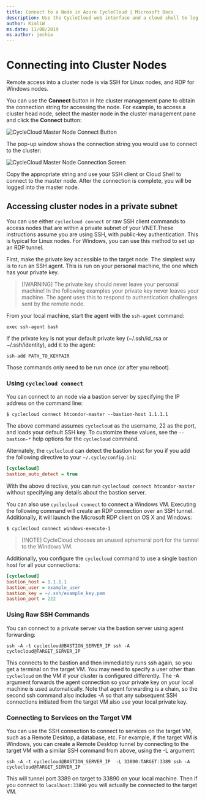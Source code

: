 ```yaml
---
title: Connect to a Node in Azure CycleCloud | Microsoft Docs
description: Use the CycleCloud web interface and a cloud shell to log into a cluster node
author: KimliW
ms.date: 11/08/2019
ms.author: jechia
---
```


# Connecting into Cluster Nodes

Remote access into a cluster node is via SSH for Linux nodes, and RDP for Windows nodes. 

You can use the **Connect** button in hte cluster management pane to obtain the connection string for accessing the node.  For example, to access a cluster head node, select the master node in the cluster management pane and click the **Connect** button:

![CycleCloud Master Node Connect Button](~/images/cluster-connect-button.png)

The pop-up window shows the connection string you would use to connect to the cluster:

![CycleCloud Master Node Connection Screen](~/images/connect-to-master-node.png)

Copy the appropriate string and use your SSH client or Cloud Shell to connect to the master node. After the connection is complete, you will be logged into the master node.

## Accessing cluster nodes in a private subnet

You can use either `cyclecloud connect` or raw SSH client commands to access
nodes that are within a private subnet of your VNET.These instructions assume you are
using SSH, with public-key authentication. This is typical for Linux nodes. For
Windows, you can use this method to set up an RDP tunnel.

First, make the private key accessible to the target node. The simplest way is
to run an SSH agent. This is run on your personal machine, the one which has
your private key.

> [!WARNING] The private key should never leave your personal machine! In the
> following examples your private key never leaves your machine. The agent uses
> this to respond to authentication challenges sent by the remote node.

From your local machine, start the agent with the `ssh-agent` command:

``` script
exec ssh-agent bash
```

If the private key is not your default private key (~/.ssh/id_rsa or
~/.ssh/identity), add it to the agent:

``` script
ssh-add PATH_TO_KEYPAIR
```

Those commands only need to be run once (or after you reboot).

### Using `cyclecloud connect`

You can connect to an node via a bastion server by specifying the IP address on
the command line:

``` CLI
$ cyclecloud connect htcondor-master --bastion-host 1.1.1.1
```

The above command assumes `cyclecloud` as the username, 22 as the port, and
loads your default SSH key. To customize these values, see the `--bastion-*`
help options for the `cyclecloud` command.

Alternately, the `cyclecloud` can detect the bastion host for you if you add the
following directive to your `~/.cycle/config.ini`:

``` ini
[cyclecloud]
bastion_auto_detect = true
```

With the above directive, you can run `cyclecloud connect htcondor-master`
without specifying any details about the bastion server.

You can also use `cyclecloud connect` to connect a Windows VM. Executing the
following command will create an RDP connection over an SSH tunnel.
Additionally, it will launch the Microsoft RDP client on OS X and Windows:

``` CLI
$ cyclecloud connect windows-execute-1
```

> [!NOTE] CycleCloud chooses an unused ephemeral port for the tunnel to the
> Windows VM.

Additionally, you configure the `cyclecloud` command to use a single bastion
host for all your connections:

``` ini
[cyclecloud]
bastion_host = 1.1.1.1
bastion_user = example_user
bastion_key = ~/.ssh/example_key.pem
bastion_port = 222
```

### Using Raw SSH Commands

You can connect to a private server via the bastion server using agent
forwarding:

``` CLI
ssh -A -t cyclecloud@BASTION_SERVER_IP ssh -A cyclecloud@TARGET_SERVER_IP
```

This connects to the bastion and then immediately runs ssh again, so you get a
terminal on the target VM. You may need to specify a user other than
`cyclecloud` on the VM if your cluster is configured differently. The -A
argument forwards the agent connection so your private key on your local machine
is used automatically. Note that agent forwarding is a chain, so the second ssh
command also includes -A so that any subsequent SSH connections initiated from
the target VM also use your local private key.

### Connecting to Services on the Target VM

You can use the SSH connection to connect to services on the target VM, such as
a Remote Desktop, a database, etc. For example, if the target VM is Windows, you
can create a Remote Desktop tunnel by connecting to the target VM with a similar
SSH command from above, using the -L argument:


``` CLI
ssh -A -t cyclecloud@BASTION_SERVER_IP  -L 33890:TARGET:3389 ssh -A cyclecloud@TARGET_SERVER_IP
```

This will tunnel port 3389 on target to 33890 on your local machine. Then if you
connect to `localhost:33890` you will actually be connected to the target VM.

